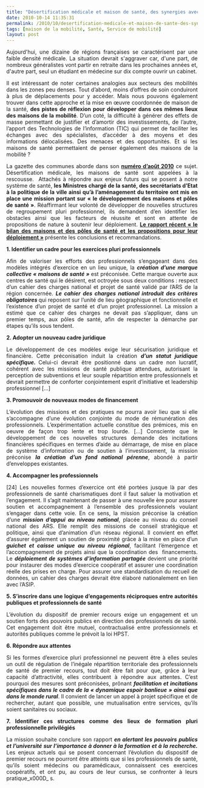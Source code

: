 ```yaml
---
title: "Désertification médicale et maison de santé, des synergies avec les transports ?"
date: 2010-10-14 11:35:31
permalink: /2010/10/desertification-medicale-et-maison-de-sante-des-synergies-avec-les-transports.html
tags: [maison de la mobilité, Santé, Service de mobilité]
layout: post
---
```


<p style="text-align: justify">Aujourd'hui, une dizaine de régions françaises se caractérisent par une faible densité médicale. La situation devrait s'aggraver car, d'une part, de nombreux généralistes vont partir en retraite dans les prochaines années et, d'autre part, seul un étudiant en médecine sur dix compte ouvrir un cabinet.</p> <p style="text-align: justify">Il est intéressant de noter certaines analogies aux secteurs des mobilités dans les zones peu denses. Tout d’abord, moins d’offres de soin conduiront à plus de déplacements pour y accéder. Mais nous pouvons également trouver dans cette approche et la mise en œuvre coordonnée de maison de la santé, <strong>des pistes de réflexion pour développer dans ces mêmes lieux des maisons de la mobilité</strong>. D’un coté, la difficulté à générer des effets de masse permettant de justifier et d’amortir des investissements, de l’autre, l’apport des Technologies de l’information (TIC) qui permet de faciliter les échanges avec des spécialistes, d’accéder à des moyens et des informations délocalisées. Des menaces et des opportunités. Et si les maisons de santé permettaient de penser également des maisons de la mobilité ?</p> <p style="text-align: justify">La gazette des communes aborde dans son <strong><a href="http://www.lagazettedescommunes.com/sommaire/2041.pdf">numéro d’août 2010</a></strong> ce sujet. Désertification médicale, les maisons de santé sont appelées à la rescousse.  Attachés à répondre aux enjeux futurs qui se posent à notre système de santé, <strong>les Ministres chargé de la santé, des secrétariats d’Etat à la politique de la ville ainsi qu’à l’aménagement du territoire ont mis en place une mission portant sur « le développement des maisons et pôles de santé »</strong>. Réaffirmant leur volonté de développer de nouvelles structures de regroupement pluri professionnel, ils demandent d’en identifier les obstacles ainsi que les facteurs de réussite et sont en attente de propositions de nature à soutenir leur déploiement. <strong><a href="https://gabrielplassat.github.io/transportsdufutur/wp-content/uploads/sites/6/2010/10/0000.pdf">Le rapport récent « le bilan des maisons et des pôles de santé et les propositions pour leur déploiement »</a> </strong>présente les conclusions et recommandations. </p>  <!--more-->   <p style="text-align: justify"><strong>1. Identifier un cadre pour les exercices pluri professionnels</strong></p> <p style="text-align: justify">Afin de valoriser les efforts des professionnels s’engageant dans des modèles intégrés d’exercice en un lieu unique, la <strong><em>création d’une marque collective « maisons de santé » </em></strong>est préconisée. Cette marque ouverte aux centres de santé qui le désirent, est octroyée sous deux conditions : respect d’un cahier des charges national et projet de santé validé par l’ARS de la région concernée. <strong><em>Le cahier des charges national introduit des critères obligatoires </em></strong>qui reposent sur l’unité de lieu géographique et fonctionnelle et l’existence d’un projet de santé et d’un projet professionnel. La mission a estimé que ce cahier des charges ne devait pas s’appliquer, dans un premier temps, aux pôles de santé, afin de respecter la démarche par étapes qu’ils sous tendent.</p> <p style="text-align: justify"><strong>2. Adopter un nouveau cadre juridique</strong></p> <p style="text-align: justify">Le développement de ces modèles exige leur sécurisation juridique et financière. Cette préconisation induit la création <strong><em>d’un statut juridique spécifique. </em></strong>Celui-ci devrait être positionné dans un cadre non lucratif, cohérent avec les missions de santé publique attendues, autorisant la perception de subventions et leur souple répartition entre professionnels et devrait permettre de conforter conjointement esprit d’initiative et leadership professionnel […]</p> <p style="text-align: justify"><strong>3. Promouvoir de nouveaux modes de financement</strong></p> <p style="text-align: justify">L’évolution des missions et des pratiques ne pourra avoir lieu que si elle s’accompagne d’une évolution conjointe du mode de rémunération des professionnels. L’expérimentation actuelle constitue des prémices, mis en oeuvre de façon trop lente et trop lourde. […] Consciente que le développement de ces nouvelles structures demande des incitations financières spécifiques en termes d’aide au démarrage, de mise en place de système d’information ou de soutien à l’investissement, la mission préconise <strong><em>la création d’un fond national pérenne</em></strong>, abondé à partir d’enveloppes existantes.</p> <p style="text-align: justify"><strong>4. Accompagner les professionnels</strong></p> <p style="text-align: justify">[24] Les nouvelles formes d’exercice ont été portées jusque là par des professionnels de santé charismatiques dont il faut saluer la motivation et l’engagement. Il s’agit maintenant de passer à une nouvelle ère pour assurer soutien et accompagnement à l’ensemble des professionnels voulant s’engager dans cette voie. En ce sens, la mission préconise la création d’une <strong><em>mission d’appui au niveau national</em></strong>, placée au niveau du conseil national des ARS. Elle remplit des missions de conseil stratégique et politique, ainsi que d’animation d’un réseau régional. Il convient en effet d’assurer également un soutien de proximité grâce à la mise en place d’un <strong><em>guichet et caisse unique au niveau régional</em></strong>, facilitant l’émergence et l’accompagnement de projets ainsi que la coordination des  financements. Le <strong><em>déploiement de systèmes d’information partagée </em></strong>devient une priorité pour instaurer des modes d’exercice coopératif et assurer une coordination réelle des prises en charge. Pour assurer une standardisation du recueil de données, un cahier des charges devrait être élaboré nationalement en lien avec l’ASIP.</p> <p style="text-align: justify"><strong>5. S’inscrire dans une logique d’engagements réciproques entre autorités publiques et professionnels de santé</strong></p> <p style="text-align: justify">L’évolution du dispositif de premier recours exige un engagement et un soutien forts des pouvoirs publics en direction des professionnels de santé. Cet engagement doit être mutuel, contractualisé entre professionnels et autorités publiques comme le prévoit la loi HPST.</p> <p style="text-align: justify"><strong>6. Répondre aux attentes</strong></p> <p style="text-align: justify">Si les formes d’exercice pluri professionnel ne peuvent être à elles seules un outil de régulation de l’inégale répartition territoriale des professionnels de santé de premier recours, tout doit être fait pour que, grâce à leur capacité d’attractivité, elles contribuent à répondre aux attentes. C’est pourquoi des mesures sont préconisées, prônant <strong><em>facilitation et incitations spécifiques dans le cadre de la « dynamique espoir banlieue » ainsi que dans le monde rural</em></strong>. Il convient de lancer un appel à projet spécifique et de rechercher, autant que possible, une mutualisation entre services, qu’ils soient sanitaires ou sociaux.</p> <p style="text-align: justify"><strong>7. Identifier ces structures comme des lieux de formation pluri professionnelle privilégiés</strong></p> <p style="text-align: justify">La mission souhaite conclure son rapport <strong><em>en alertant les pouvoirs publics et l’université sur l’importance à donner à la formation et à la recherche. </em></strong>Les enjeux actuels qui se posent concernant l’évolution du dispositif de premier recours ne pourront être atteints que si les professionnels de santé, qu’ils soient médecins ou paramédicaux, connaissent ces exercices coopératifs, et ont pu, au cours de leur cursus, se confronter à leurs pratique_x000D_
s.</p>
